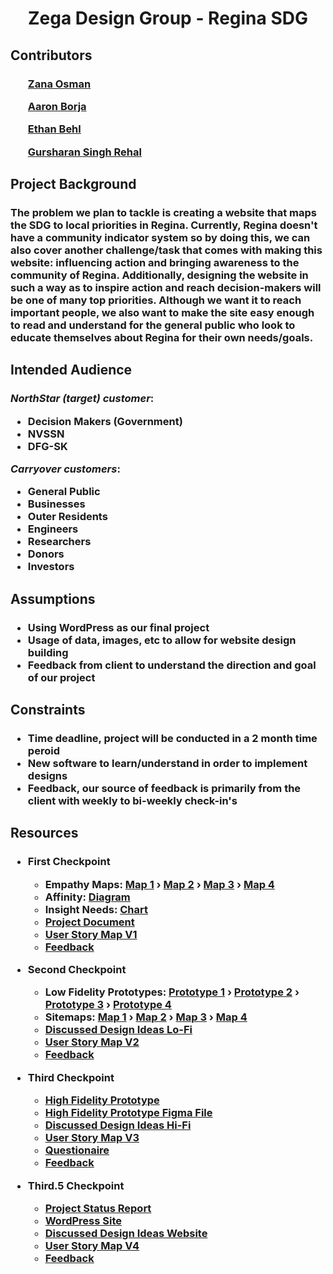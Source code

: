 <h1 align = 'center'> Zega Design Group - Regina SDG </h1>

<h2> Contributors </h2>
<h3>
<ul><a href = "https://github.com/Kurdonthego1">Zana Osman</a></ul>

<ul><a href = "https://github.com/creationNA">Aaron Borja</a></ul>

<ul><a href = "https://github.com/ethos747">Ethan Behl</a></ul>

<ul><a href = "https://github.com/gurriiee">Gursharan Singh Rehal</a></ul>
</h3>


<h2> Project Background </h2>
<h3>
The problem we plan to tackle is creating a website that maps the SDG to local priorities in Regina. Currently, Regina doesn't have a community indicator system so by doing this, we can also cover another challenge/task that comes with making this website: influencing action and bringing awareness to the community of Regina. Additionally, designing the website in such a way as to inspire action and reach decision-makers will be one of many top priorities. Although we want it to reach important people, we also want to make the site easy enough to read and understand for the general public who look to educate themselves about Regina for their own needs/goals.
</h3>

<h2> Intended Audience </h2>
<h3>

<i><strong>NorthStar (target) customer</strong></i>:

* Decision Makers (Government)
* NVSSN
* DFG-SK

<i><strong>Carryover customers</strong></i>: 

* General Public
* Businesses
* Outer Residents
* Engineers
* Researchers
* Donors
* Investors
</h3>

<h2> Assumptions </h2>
<h3>

* Using WordPress as our final project
* Usage of data, images, etc to allow for website design building
* Feedback from client to understand the direction and goal of our project
</h3>

<h2>Constraints</h2>
<h3>

* Time deadline, project will be conducted in a 2 month time peroid
* New software to learn/understand in order to implement designs
* Feedback, our source of feedback is primarily from the client with weekly to bi-weekly check-in's
</h3>

<h2>Resources</h2>
<h3>

* First Checkpoint
    * Empathy Maps: <a href = "https://github.com/Kurdonthego1/Zega-Design-Group/blob/main/Diagrams/Empathy%20Maps/Empathy%20Map%20-%20Aaron%20Borja.pdf">Map 1</a> &rsaquo; <a href = "https://github.com/Kurdonthego1/Zega-Design-Group/blob/main/Diagrams/Empathy%20Maps/Empathy%20Map%20-%20Ethan%20Behl.pdf">Map 2</a> &rsaquo; <a href = "https://github.com/Kurdonthego1/Zega-Design-Group/blob/main/Diagrams/Empathy%20Maps/Empathy%20Map%20-%20Gursharan.pdf">Map 3</a> &rsaquo; <a href = "https://github.com/Kurdonthego1/Zega-Design-Group/blob/main/Diagrams/Empathy%20Maps/Empathy%20Map%20-%20Zana.pdf">Map 4</a>
    * Affinity: <a href = "https://github.com/Kurdonthego1/Zega-Design-Group/blob/main/Diagrams/Affinity%20Diagram.pdf">Diagram</a>
    * Insight Needs:  <a href = "https://github.com/Kurdonthego1/Zega-Design-Group/blob/main/Diagrams/Needs%20and%20Insight%20Chart.pdf">Chart</a>
    * <a href = "https://github.com/Kurdonthego1/Zega-Design-Group/blob/main/Documents/Project%20Brainstorm%20Document.pdf">Project Document</a> 
    * <a href = "https://github.com/Kurdonthego1/Zega-Design-Group/blob/main/Diagrams/User%20Story%20Maps/User%20Story%20Map%20-%20V1.pdf">User Story Map V1</a>
    * <a href = "https://github.com/Kurdonthego1/Zega-Design-Group/blob/main/Documents/Customer%20Feedback/Summarized%20Customer%20Notes%20-%20Activity%201.pdf">Feedback</a>

* Second Checkpoint
    * Low Fidelity Prototypes: <a href = "https://github.com/Kurdonthego1/Zega-Design-Group/blob/main/Diagrams/Lo-Fi%20Prototypes/Lo-Fi%20Prototpye%20-%20Ethan.pdf">Prototype 1</a> &rsaquo; <a href = "https://github.com/Kurdonthego1/Zega-Design-Group/blob/main/Diagrams/Lo-Fi%20Prototypes/Lo-Fi%20Prototype%20-%20Aaron.pdf">Prototype 2</a> &rsaquo; <a href = "https://github.com/Kurdonthego1/Zega-Design-Group/blob/main/Diagrams/Lo-Fi%20Prototypes/Lo-Fi%20Prototype%20-%20Gursharan.pdf">Prototype 3</a> &rsaquo; <a href = "https://github.com/Kurdonthego1/Zega-Design-Group/blob/main/Diagrams/Lo-Fi%20Prototypes/Lo-Fi%20Prototype%20-%20Zana.pdf">Prototype 4</a> 
    * Sitemaps: <a href = "https://github.com/Kurdonthego1/Zega-Design-Group/blob/main/Diagrams/Site%20Maps/Sitemap%20-%20Aaron.pdf">Map 1</a> &rsaquo; <a href = "https://github.com/Kurdonthego1/Zega-Design-Group/blob/main/Diagrams/Site%20Maps/Sitemap%20-%20Ethan.pdf">Map 2</a> &rsaquo; <a href = "https://github.com/Kurdonthego1/Zega-Design-Group/blob/main/Diagrams/Site%20Maps/Sitemap%20-%20Gursharan.pdf">Map 3</a> &rsaquo; <a href = "https://github.com/Kurdonthego1/Zega-Design-Group/blob/main/Diagrams/Site%20Maps/Sitemap%20-%20Zana.pdf">Map 4</a> 
    * <a href = "https://github.com/Kurdonthego1/Zega-Design-Group/blob/main/Documents/Discussed%20Design%20Ideas/Discussed%20Design%20Ideas%20Lo-Fi.pdf">Discussed Design Ideas Lo-Fi</a>
    * <a href = "https://github.com/Kurdonthego1/Zega-Design-Group/blob/main/Diagrams/User%20Story%20Maps/User%20Story%20Map%20-%20V2.pdf">User Story Map V2</a>
    * <a href = "https://github.com/Kurdonthego1/Zega-Design-Group/blob/main/Documents/Customer%20Feedback/Summarized%20Customer%20Notes%20-%20Activity%202.pdf">Feedback</a>

* Third Checkpoint
    * <a href = "https://www.figma.com/proto/whJaxjhurs0XqiJLWzCMfn/Hi-Fi?type=design&node-id=117-46&t=b5hkUZ3g8jektG2Y-1&scaling=scale-down&page-id=0%3A1&starting-point-node-id=117%3A46">High Fidelity Prototype</a>
    * <a href = "https://github.com/Kurdonthego1/Zega-Design-Group/blob/main/Diagrams/Hi-Fi.fig">High Fidelity Prototype Figma File</a>
    * <a href = "https://github.com/Kurdonthego1/Zega-Design-Group/blob/main/Documents/Discussed%20Design%20Ideas/Discussed%20Design%20Ideas%20Hi-Fi.pdf">Discussed Design Ideas Hi-Fi</a>
    * <a href = "https://github.com/Kurdonthego1/Zega-Design-Group/blob/main/Diagrams/User%20Story%20Maps/User%20Story%20Map%20-%20V3.pdf">User Story Map V3</a>
    * <a href = "https://github.com/Kurdonthego1/Zega-Design-Group/blob/main/Documents/Customer%20Feedback/Questionaire.pdf">Questionaire</a>
    * <a href = "https://github.com/Kurdonthego1/Zega-Design-Group/blob/main/Documents/Customer%20Feedback/Summarized%20Customer%20Notes%20-%20Activity%203.pdf">Feedback</a>

* Third.5 Checkpoint
    * <a href = "https://github.com/Kurdonthego1/Zega-Design-Group/blob/main/Documents/Project%20Status%20Report/Project%20Status%20Report.pdf">Project Status Report</a>
    * <a href = "https://zega-design-group.softsys.ca/">WordPress Site</a>
    * <a href = "https://github.com/Kurdonthego1/Zega-Design-Group/blob/main/Documents/Discussed%20Design%20Ideas/Discussed%20Design%20Ideas%20Website%20Prototype.pdf">Discussed Design Ideas Website</a>
    * <a href = "https://github.com/Kurdonthego1/Zega-Design-Group/blob/main/Diagrams/User%20Story%20Maps/User%20Story%20Map%20-%20V4.pdf">User Story Map V4</a>
    * <a href = "https://github.com/Kurdonthego1/Zega-Design-Group/blob/main/Documents/Customer%20Feedback/Summarized%20Customer%20Notes%20-%20Activity%203.5.pdf">Feedback</a>

</h3>